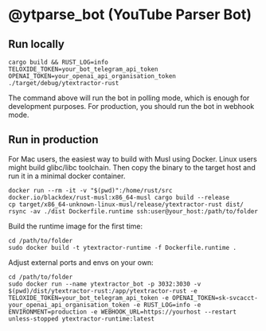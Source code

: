 # @ytparse_bot (YouTube Parser Bot)

## Run locally
```
cargo build && RUST_LOG=info TELOXIDE_TOKEN=your_bot_telegram_api_token OPENAI_TOKEN=your_openai_api_organisation_token ./target/debug/ytextractor-rust
```
The command above will run the bot in polling mode, which is enough for development purposes. For production, you should run the bot in webhook mode.

## Run in production
For Mac users, the easiest way to build with Musl using Docker. Linux users might build glibc/libc toolchain.   Then copy the binary to the target host and run it in a minimal docker container.

```
docker run --rm -it -v "$(pwd)":/home/rust/src docker.io/blackdex/rust-musl:x86_64-musl cargo build --release   
cp target/x86_64-unknown-linux-musl/release/ytextractor-rust dist/   
rsync -av ./dist Dockerfile.runtime ssh:user@your_host:/path/to/folder   
```   
   
Build the runtime image for the first time:   
```
cd /path/to/folder
sudo docker build -t ytextractor-runtime -f Dockerfile.runtime .
```   
   
Adjust external ports and envs on your own:       
```
cd /path/to/folder   
sudo docker run --name ytextractor_bot -p 3032:3030 -v $(pwd)/dist/ytextractor-rust:/app/ytextractor-rust -e TELOXIDE_TOKEN=your_bot_telegram_api_token -e OPENAI_TOKEN=sk-svcacct-your_openai_api_organisation_token -e RUST_LOG=info -e ENVIRONMENT=production -e WEBHOOK_URL=https://yourhost --restart unless-stopped ytextractor-runtime:latest
```

